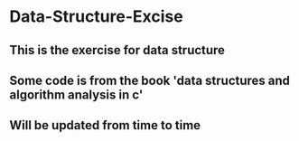 # Data-Structure-Excise
## This is the exercise for data structure
## Some code is from the book 'data structures and algorithm analysis in c'
## Will be updated from time to time
